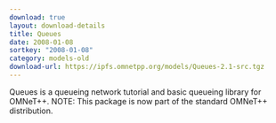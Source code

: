 ```yaml
---
download: true
layout: download-details
title: Queues
date: 2008-01-08
sortkey: "2008-01-08"
category: models-old
download-url: https://ipfs.omnetpp.org/models/Queues-2.1-src.tgz
---
```


Queues is a queueing network tutorial and basic queueing library for OMNeT++.
NOTE: This package is now part of the standard OMNeT++ distribution.
